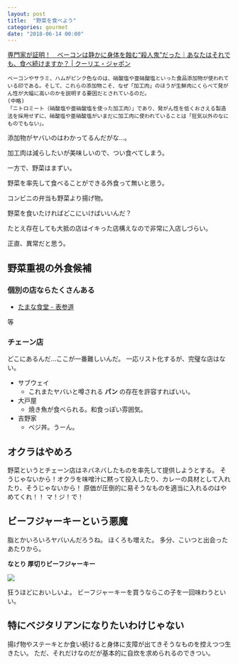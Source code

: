 ```yaml
---
layout: post
title:  "野菜を食べよう"
categories: gourmet
date: "2018-06-14 00:00"
---
```


[専門家が証明！　ベーコンは静かに身体を蝕む“殺人鬼”だった｜あなたはそれでも、食べ続けますか？ \| クーリエ・ジャポン](https://courrier.jp/news/archives/124171/)

```
ベーコンやサラミ、ハムがピンク色なのは、硝酸塩や亜硝酸塩といった食品添加物が使われている印である。そして、これらの添加物こそ、なぜ「加工肉」のほうが生鮮肉にくらべて発がん性が大幅に高いのかを説明する要因だとされているのだ。
(中略)
「ニトロミート（硝酸塩や亜硝酸塩を使った加工肉）」であり、発がん性を低くおさえる製造法を採用せずに、硝酸塩や亜硝酸塩がいまだに加工肉に使われていることは「狂気以外のなにものでもない」。
```

添加物がヤバいのはわかってるんだがな...。

加工肉は減らしたいが美味しいので、つい食べてしまう。

一方で、野菜はまずい。

野菜を率先して食べることができる外食って無いと思う。

コンビニの弁当も野菜より揚げ物。

野菜を食いたければどこにいけばいいんだ？

たとえ存在しても大抵の店はイキった店構えなので非常に入店しづらい。

正直、異常だと思う。

## 野菜重視の外食候補

### 個別の店ならたくさんある

- [たまな食堂 \- 表参道](https://tabelog.com/tokyo/A1306/A130602/13120251/)

等

### チェーン店

どこにあるんだ...ここが一番難しいんだ。
一応リスト化するが、完璧な店はない。

- サブウェイ
  - これまたヤバいと噂される **パン** の存在を許容すればいい。
- 大戸屋
  - 焼き魚が食べられる。和食っぽい雰囲気。
- 吉野家
  - ベジ丼。うーん。

## オクラはやめろ

野菜というとチェーン店はネバネバしたものを率先して提供しようとする。
そうじゃないから！オクラを味噌汁に黙って投入したり、カレーの具材として入れたり、そうじゃないから！
原価が圧倒的に易そうなものを適当に入れるのはやめてくれ！！
マ！ジ！で！

## ビーフジャーキーという悪魔

脂とかいろいろヤバいんだろうね。
ほくろも増えた。
多分、こいつと出会ったあたりから。

**なとり 厚切りビーフジャーキー**

<a href="https://www.amazon.co.jp/%E3%81%AA%E3%81%A8%E3%82%8A-THE%E3%81%8A%E3%81%A4%E3%81%BE%E3%81%BFBEEF%E5%8E%9A%E5%88%87%E3%83%93%E3%83%BC%E3%83%95%E3%82%B8%E3%83%A3%E3%83%BC%E3%82%AD%E3%83%BC-41g%C3%975%E8%A2%8B/dp/B015FIPI94/ref=as_li_ss_il?ie=UTF8&linkCode=li3&tag=infirmaria112-22&linkId=44791ead91613dd837fdac4129dd8bc3" target="_blank"><img border="0" src="//ws-fe.amazon-adsystem.com/widgets/q?_encoding=UTF8&ASIN=B015FIPI94&Format=_SL250_&ID=AsinImage&MarketPlace=JP&ServiceVersion=20070822&WS=1&tag=infirmaria112-22" ></a><img src="https://ir-jp.amazon-adsystem.com/e/ir?t=infirmaria112-22&l=li3&o=9&a=B015FIPI94" width="1" height="1" border="0" alt="画像は Amazon.co.jpアソシエイト のものを利用しています." style="border:none !important; margin:0px !important;" />

狂うほどにおいしいよ。
ビーフジャーキーを買うならこの子を一回味わうといい。

## 特にベジタリアンになりたいわけじゃない

揚げ物やステーキとか食い続けると身体に支障が出てきそうなものを控えつつ生きたい。
ただ、それだけなのだが基本的に自炊を求められるのできつい。
